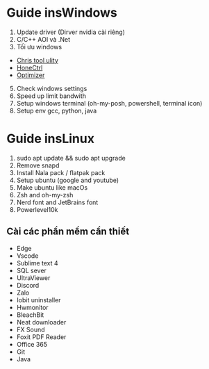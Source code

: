 # Guide insWindows

1. Update driver (Dirver nvidia cài riêng)
2. C/C++ AOI và .Net
4. Tối ưu windows
  - [Chris tool ulity](https://github.com/ChrisTitusTech/winutil)
  - [HoneCtrl](https://github.com/auraside/HoneCtrl)
  - [Optimizer](https://github.com/hellzerg/optimizer/releases)
5. Check windows settings
6. Speed up limit bandwith
7. Setup windows terminal (oh-my-posh, powershell, terminal icon)
8. Setup env gcc, python, java

# Guide insLinux
1. sudo apt update && sudo apt upgrade
2. Remove snapd
3. Install Nala pack / flatpak pack
4. Setup ubuntu (google and youtube)
5. Make ubuntu like macOs
6. Zsh and oh-my-zsh
7. Nerd font and JetBrains font
8. Powerlevel10k

## Cài các phần mềm cần thiết
  - Edge
  - Vscode
  - Sublime text 4
  - SQL sever
  - UltraViewer
  - Discord
  - Zalo
  - Iobit uninstaller
  - Hwmonitor
  - BleachBit
  - Neat downloader
  - FX Sound
  - Foxit PDF Reader
  - Office 365
  - Git
  - Java
